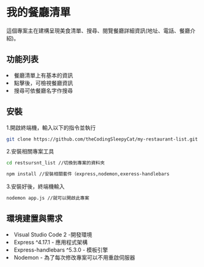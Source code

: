 <h1>我的餐廳清單 </h1>

<span>這個專案主在建構呈現美食清單、搜尋、閱覽餐廳詳細資訊(地址、電話、餐廳介紹)。</span>

<h2>功能列表</h2>

<li>餐廳清單上有基本的資訊</li>
<li>點擊後，可檢視餐廳資訊</li>
<li>搜尋可依餐廳名字作搜尋</li>


<h2>安裝</h2>
<span>1.開啟終端機，輸入以下的指令並執行</span>

```bash
git clone https://github.com/theCodingSleepyCat/my-restaurant-list.git
```

<span>2.安裝相關專案工具</span>
```bash
cd restsursnt_list //切換到專案的資料夾
```
```bash
npm install //安裝相關套件（express,nodemon,exeress-handlebars
```

<span>3.安裝好後，終端機輸入</span>
```bash
nodemon app.js //就可以開啟此專案
```

<h2>環境建置與需求</h2>
<li>Visual Studio Code 2 -開發環境</li>
<li>Express ^4.17.1 - 應用程式架構</li>
<li>Express-handlebars ^5.3.0 - 模板引擎</li>
<li>Nodemon - 為了每次修改專案可以不用重啟伺服器</li>
